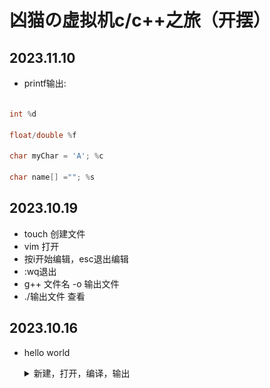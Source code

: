# 凶猫の虚拟机c/c++之旅（开摆）

## 2023.11.10

- printf输出:

```c
  
int %d

float/double %f

char myChar = 'A'; %c

char name[] =""; %s

```

## 2023.10.19

- touch 创建文件
- vim 打开
- 按i开始编辑，esc退出编辑
- :wq退出
- g++ 文件名 -o 输出文件
- ./输出文件 查看

## 2023.10.16

- hello world

  <details>
      <summary>新建，打开，编译，输出</summary>
      <p>
          <img src="111.png"/>
      </p>
  </details>
  
  <!--
  
  
  
  -->
